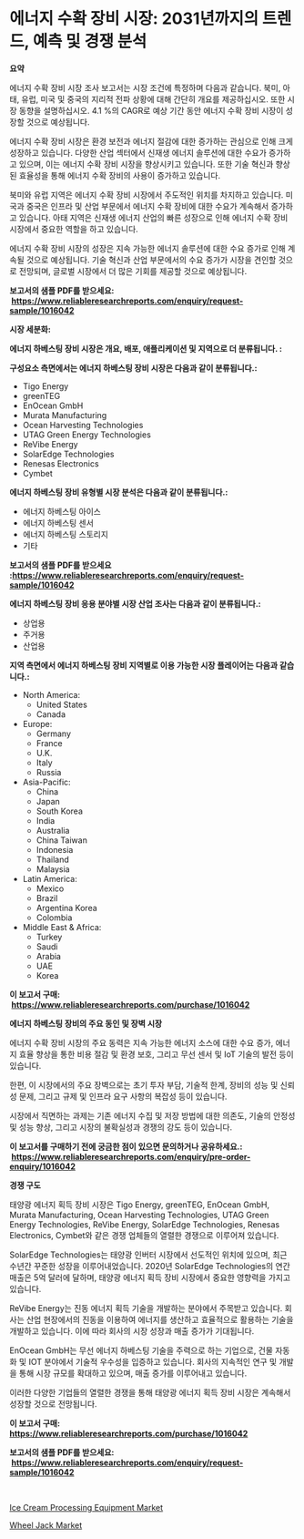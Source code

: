 <p><h1>에너지 수확 장비 시장: 2031년까지의 트렌드, 예측 및 경쟁 분석</h1></p><p><strong>요약</strong></p>
<p><p>에너지 수확 장비 시장 조사 보고서는 시장 조건에 특정하며 다음과 같습니다. 북미, 아태, 유럽, 미국 및 중국의 지리적 전파 상황에 대해 간단히 개요를 제공하십시오. 또한 시장 동향을 설명하십시오. 4.1 %의 CAGR로 예상 기간 동안 에너지 수확 장비 시장이 성장할 것으로 예상됩니다.</p><p>에너지 수확 장비 시장은 환경 보전과 에너지 절감에 대한 증가하는 관심으로 인해 크게 성장하고 있습니다. 다양한 산업 섹터에서 신재생 에너지 솔루션에 대한 수요가 증가하고 있으며, 이는 에너지 수확 장비 시장을 향상시키고 있습니다. 또한 기술 혁신과 향상된 효율성을 통해 에너지 수확 장비의 사용이 증가하고 있습니다.</p><p>북미와 유럽 지역은 에너지 수확 장비 시장에서 주도적인 위치를 차지하고 있습니다. 미국과 중국은 인프라 및 산업 부문에서 에너지 수확 장비에 대한 수요가 계속해서 증가하고 있습니다. 아태 지역은 신재생 에너지 산업의 빠른 성장으로 인해 에너지 수확 장비 시장에서 중요한 역할을 하고 있습니다.</p><p>에너지 수확 장비 시장의 성장은 지속 가능한 에너지 솔루션에 대한 수요 증가로 인해 계속될 것으로 예상됩니다. 기술 혁신과 산업 부문에서의 수요 증가가 시장을 견인할 것으로 전망되며, 글로벌 시장에서 더 많은 기회를 제공할 것으로 예상됩니다.</p></p>
<p><strong>보고서의 샘플 PDF를 받으세요: &nbsp;<a href="https://www.reliableresearchreports.com/enquiry/request-sample/1016042">https://www.reliableresearchreports.com/enquiry/request-sample/1016042</a></strong></p>
<p><strong>시장 세분화:</strong></p>
<p><strong> 에너지 하베스팅 장비 시장은 개요, 배포, 애플리케이션 및 지역으로 더 분류됩니다. :</strong></p>
<p><strong>구성요소 측면에서는 에너지 하베스팅 장비 시장은 다음과 같이 분류됩니다.:</strong></p>
<p><ul><li>Tigo Energy</li><li>greenTEG</li><li>EnOcean GmbH</li><li>Murata Manufacturing</li><li>Ocean Harvesting Technologies</li><li>UTAG Green Energy Technologies</li><li>ReVibe Energy</li><li>SolarEdge Technologies</li><li>Renesas Electronics</li><li>Cymbet</li></ul></p>
<p><strong> 에너지 하베스팅 장비 유형별 시장 분석은 다음과 같이 분류됩니다.:</strong></p>
<p><ul><li>에너지 하베스팅 아이스</li><li>에너지 하베스팅 센서</li><li>에너지 하베스팅 스토리지</li><li>기타</li></ul></p>
<p><strong>보고서의 샘플 PDF를 받으세요 :<a href="https://www.reliableresearchreports.com/enquiry/request-sample/1016042">https://www.reliableresearchreports.com/enquiry/request-sample/1016042</a></strong></p>
<p><strong> 에너지 하베스팅 장비 응용 분야별 시장 산업 조사는 다음과 같이 분류됩니다.:</strong></p>
<p><ul><li>상업용</li><li>주거용</li><li>산업용</li></ul></p>
<p><strong>지역 측면에서 에너지 하베스팅 장비 지역별로 이용 가능한 시장 플레이어는 다음과 같습니다.:</strong></p>
<p><ul>
    <li>
        North America:
        <ul>
            <li>United States</li>
            <li>Canada</li>
        </ul>
    </li>
    <li>
        Europe:
        <ul>
            <li>Germany</li>
            <li>France</li>
            <li>U.K.</li>
            <li>Italy</li>
            <li>Russia</li>
        </ul>
    </li>
    <li>
        Asia-Pacific:
        <ul>
            <li>China</li>
            <li>Japan</li>
            <li>South Korea</li>
            <li>India</li>
            <li>Australia</li>
            <li>China Taiwan</li>
            <li>Indonesia</li>
            <li>Thailand</li>
            <li>Malaysia</li>
        </ul>
    </li>
    <li>
        Latin America:
        <ul>
            <li>Mexico</li>
            <li>Brazil</li>
            <li>Argentina Korea</li>
            <li>Colombia</li>
        </ul>
    </li>
    <li>
        Middle East & Africa:
        <ul>
            <li>Turkey</li>
            <li>Saudi</li>
            <li>Arabia</li>
            <li>UAE</li>
            <li>Korea</li>
        </ul>
    </li>
    </ul></p>
<p><strong>이 보고서 구매: &nbsp;<a href="https://www.reliableresearchreports.com/purchase/1016042">https://www.reliableresearchreports.com/purchase/1016042</a></strong></p>
<p><strong>에너지 하베스팅 장비의 주요 동인 및 장벽 시장</strong></p>
<p><p>에너지 수확 장비 시장의 주요 동력은 지속 가능한 에너지 소스에 대한 수요 증가, 에너지 효율 향상을 통한 비용 절감 및 환경 보호, 그리고 무선 센서 및 IoT 기술의 발전 등이 있습니다. </p><p>한편, 이 시장에서의 주요 장벽으로는 초기 투자 부담, 기술적 한계, 장비의 성능 및 신뢰성 문제, 그리고 규제 및 인프라 요구 사항의 복잡성 등이 있습니다.</p><p>시장에서 직면하는 과제는 기존 에너지 수집 및 저장 방법에 대한 의존도, 기술의 안정성 및 성능 향상, 그리고 시장의 불확실성과 경쟁의 강도 등이 있습니다.</p></p>
<p><strong>이 보고서를 구매하기 전에 궁금한 점이 있으면 문의하거나 공유하세요.: &nbsp;<a href="https://www.reliableresearchreports.com/enquiry/pre-order-enquiry/1016042">https://www.reliableresearchreports.com/enquiry/pre-order-enquiry/1016042</a></strong></p>
<p><strong>경쟁 구도</strong></p>
<p><p>태양광 에너지 획득 장비 시장은 Tigo Energy, greenTEG, EnOcean GmbH, Murata Manufacturing, Ocean Harvesting Technologies, UTAG Green Energy Technologies, ReVibe Energy, SolarEdge Technologies, Renesas Electronics, Cymbet와 같은 경쟁 업체들의 열렬한 경쟁으로 이루어져 있습니다.</p><p>SolarEdge Technologies는 태양광 인버터 시장에서 선도적인 위치에 있으며, 최근 수년간 꾸준한 성장을 이루어내었습니다. 2020년 SolarEdge Technologies의 연간 매출은 5억 달러에 달하며, 태양광 에너지 획득 장비 시장에서 중요한 영향력을 가지고 있습니다.</p><p>ReVibe Energy는 진동 에너지 획득 기술을 개발하는 분야에서 주목받고 있습니다. 회사는 산업 현장에서의 진동을 이용하여 에너지를 생산하고 효율적으로 활용하는 기술을 개발하고 있습니다. 이에 따라 회사의 시장 성장과 매출 증가가 기대됩니다.</p><p>EnOcean GmbH는 무선 에너지 하베스팅 기술을 주력으로 하는 기업으로, 건물 자동화 및 IOT 분야에서 기술적 우수성을 입증하고 있습니다. 회사의 지속적인 연구 및 개발을 통해 시장 규모를 확대하고 있으며, 매출 증가를 이루어내고 있습니다.</p><p>이러한 다양한 기업들의 열렬한 경쟁을 통해 태양광 에너지 획득 장비 시장은 계속해서 성장할 것으로 전망됩니다.</p></p>
<p><strong>이 보고서 구매: &nbsp; <a href="https://www.reliableresearchreports.com/purchase/1016042">https://www.reliableresearchreports.com/purchase/1016042</a></strong></p>
<p><strong>보고서의 샘플 PDF를 받으세요: &nbsp;<a href="https://www.reliableresearchreports.com/enquiry/request-sample/1016042">https://www.reliableresearchreports.com/enquiry/request-sample/1016042</a></strong><strong></strong></p>
<p>&nbsp;</p>
<p><p><a href="https://view.publitas.com/reportprime-1/ice-cream-processing-equipment-market-with-the-goal-of-estimating-the-market-size-and-future-growth-potential-of-various-market-segments-based-on-component-applications-end-user-and-region/">Ice Cream Processing Equipment Market</a></p><p><a href="https://view.publitas.com/reportprime-1/wheel-jack-market-size-furnishes-valuable-information-encompassing-market-share-market-trends-and-projections-spanning-from-2024-to-2031/">Wheel Jack Market</a></p></p>